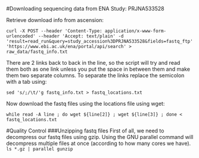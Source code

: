 #Downloading sequencing data from ENA
Study: PRJNA533528

Retrieve download info from ascension:
```
curl -X POST --header 'Content-Type: application/x-www-form-urlencoded' --header 'Accept: text/plain' -d 'result=read_run&query=study_accession%3DPRJNA533528&fields=fastq_ftp' 'https://www.ebi.ac.uk/ena/portal/api/search' > raw_data/fastq_info.txt
```
There are 2 links back to back in the line, so the script will try and read them both as one link unless you put the space in between them and make them two separate columns. To separate the links replace the semicolon with a tab using:
```
sed 's/;/\t/'g fastq_info.txt > fastq_locations.txt
```
Now download the fastq files using the locations file using wget:
```
while read -A line ; do wget ${line[2]} ; wget ${line[3]} ; done < fastq_locations.txt
```
#Quality Control
###Unzipping fastq files
First of all, we need to decompress our fastq files using gzip. Using the GNU parallel command will decompress multiple files at once (according to how many cores we have).
```ls *.gz | parallel gunzip``` 
